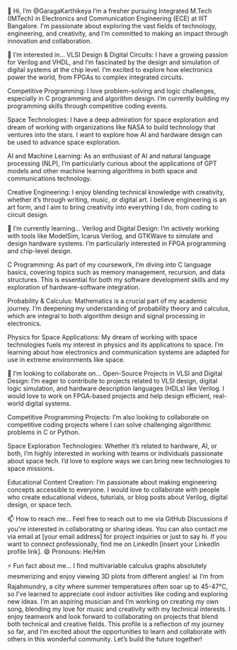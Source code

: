 👋 Hi, I’m @GaragaKarthikeya
I’m a fresher pursuing Integrated M.Tech (IMTech) in Electronics and Communication Engineering (ECE) at IIIT Bangalore. I'm passionate about exploring the vast fields of technology, engineering, and creativity, and I’m committed to making an impact through innovation and collaboration.

👀 I’m interested in...
VLSI Design & Digital Circuits: I have a growing passion for Verilog and VHDL, and I’m fascinated by the design and simulation of digital systems at the chip level. I’m excited to explore how electronics power the world, from FPGAs to complex integrated circuits.

Competitive Programming: I love problem-solving and logic challenges, especially in C programming and algorithm design. I’m currently building my programming skills through competitive coding events.

Space Technologies: I have a deep admiration for space exploration and dream of working with organizations like NASA to build technology that ventures into the stars. I want to explore how AI and hardware design can be used to advance space exploration.

AI and Machine Learning: As an enthusiast of AI and natural language processing (NLP), I’m particularly curious about the applications of GPT models and other machine learning algorithms in both space and communications technology.

Creative Engineering: I enjoy blending technical knowledge with creativity, whether it’s through writing, music, or digital art. I believe engineering is an art form, and I aim to bring creativity into everything I do, from coding to circuit design.

🌱 I’m currently learning...
Verilog and Digital Design: I’m actively working with tools like ModelSim, Icarus Verilog, and GTKWave to simulate and design hardware systems. I’m particularly interested in FPGA programming and chip-level design.

C Programming: As part of my coursework, I’m diving into C language basics, covering topics such as memory management, recursion, and data structures. This is essential for both my software development skills and my exploration of hardware-software integration.

Probability & Calculus: Mathematics is a crucial part of my academic journey. I’m deepening my understanding of probability theory and calculus, which are integral to both algorithm design and signal processing in electronics.

Physics for Space Applications: My dream of working with space technologies fuels my interest in physics and its applications to space. I’m learning about how electronics and communication systems are adapted for use in extreme environments like space.

💞️ I’m looking to collaborate on...
Open-Source Projects in VLSI and Digital Design: I’m eager to contribute to projects related to VLSI design, digital logic simulation, and hardware description languages (HDLs) like Verilog. I would love to work on FPGA-based projects and help design efficient, real-world digital systems.

Competitive Programming Projects: I’m also looking to collaborate on competitive coding projects where I can solve challenging algorithmic problems in C or Python.

Space Exploration Technologies: Whether it’s related to hardware, AI, or both, I’m highly interested in working with teams or individuals passionate about space tech. I’d love to explore ways we can bring new technologies to space missions.

Educational Content Creation: I’m passionate about making engineering concepts accessible to everyone. I would love to collaborate with people who create educational videos, tutorials, or blog posts about Verilog, digital design, or space tech.

📫 How to reach me...
Feel free to reach out to me via GitHub Discussions if you're interested in collaborating or sharing ideas.
You can also contact me via email at [your email address] for project inquiries or just to say hi.
If you want to connect professionally, find me on LinkedIn [insert your LinkedIn profile link].
😄 Pronouns:
He/Him

⚡ Fun fact about me...
I find multivariable calculus graphs absolutely mesmerizing and enjoy viewing 3D plots from different angles! 📊
I’m from Rajahmundry, a city where summer temperatures often soar up to 45-47°C, so I’ve learned to appreciate cool indoor activities like coding and exploring new ideas.
I’m an aspiring musician and I’m working on creating my own song, blending my love for music and creativity with my technical interests.
I enjoy teamwork and look forward to collaborating on projects that blend both technical and creative fields.
This profile is a reflection of my journey so far, and I’m excited about the opportunities to learn and collaborate with others in this wonderful community. Let’s build the future together!
